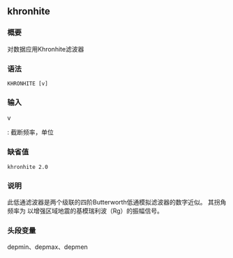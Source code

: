 ## khronhite 

### 概要

对数据应用Khronhite滤波器

### 语法

``` {.bash}
KHRONHITE [v]
```

### 输入

v

:   截断频率，单位

### 缺省值

``` {.bash}
khronhite 2.0
```

### 说明

此低通滤波器是两个级联的四阶Butterworth低通模拟滤波器的数字近似。
其拐角频率为 以增强区域地震的基模瑞利波（Rg）的振幅信号。

### 头段变量

depmin、depmax、depmen
